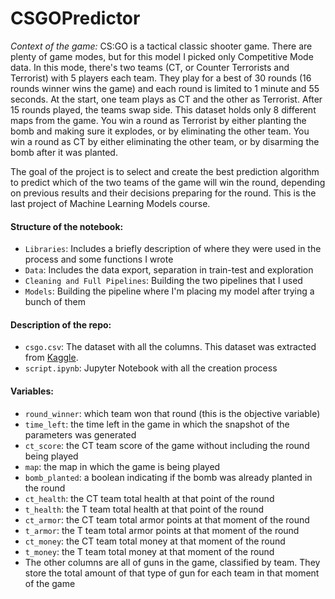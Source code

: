 # CSGOPredictor

*Context of the game:* CS:GO is a tactical classic shooter game. There are plenty of game modes, but for this model I picked only Competitive Mode data. In this mode, there's two teams (CT, or Counter Terrorists and Terrorist) with 5 players each team. They play for a best of 30 rounds (16 rounds winner wins the game) and each round is limited to 1 minute and 55 seconds. At the start, one team plays as CT and the other as Terrorist. After 15 rounds played, the teams swap side. This dataset holds only 8 different maps from the game. You win a round as Terrorist by either planting the bomb and making sure it explodes, or by eliminating the other team. You win a round as CT by either eliminating the other team, or by disarming the bomb after it was planted.

The goal of the project is to select and create the best prediction algorithm to predict which of the two teams of the game will win the round, depending on previous results and their decisions preparing for the round. This is the last project of Machine Learning Models course.

#### Structure of the notebook:
* `Libraries`: Includes a briefly description of where they were used in the process and some functions I wrote
* `Data`: Includes the data export, separation in train-test and exploration
* `Cleaning and Full Pipelines`: Building the two pipelines that I used
* `Models`: Building the pipeline where I'm placing my model after trying a bunch of them

#### Description of the repo:
* `csgo.csv`: The dataset with all the columns. This dataset was extracted from [Kaggle](https://www.kaggle.com/datasets/stbnlen/csgo-round-winner-classification).
* `script.ipynb`: Jupyter Notebook with all the creation process

#### Variables:
* `round_winner`: which team won that round (this is the objective variable)
* `time_left`: the time left in the game in which the snapshot of the parameters was generated
* `ct_score`: the CT team score of the game without including the round being played
* `map`: the map in which the game is being played
* `bomb_planted`: a boolean indicating if the bomb was already planted in the round
* `ct_health`: the CT team total health at that point of the round
* `t_health`: the T team total health at that point of the round
* `ct_armor`: the CT team total armor points at that moment of the round
* `t_armor`: the T team total armor points at that moment of the round
* `ct_money`: the CT team total money at that moment of the round
* `t_money`: the T team total money at that moment of the round
* The other columns are all of guns in the game, classified by team. They store the total amount of that type of gun for each team in that moment of the game
